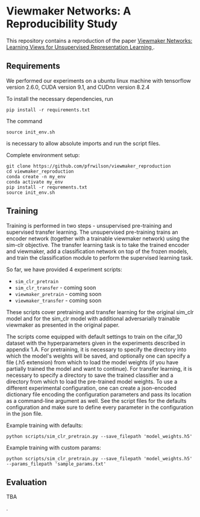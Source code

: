 # Viewmaker Networks: A Reproducibility Study

This repository contains a reproduction of the paper [Viewmaker Networks: Learning Views for Unsupervised Representation Learning ](https://arxiv.org/abs/2010.07432). 

## Requirements

We performed our experiments on a ubuntu linux machine with tensorflow version 2.6.0, CUDA version 9.1, and CUDnn version 8.2.4

To install the necessary dependencies, run 
```
pip install -r requirements.txt
```

The command
```
source init_env.sh
```
is necessary to allow absolute imports and run the script files. 

Complete environment setup:
```setup
git clone https://github.com/pfrwilson/viewmaker_reproduction
cd viewmaker_reproduction
conda create -n my_env
conda activate my_env
pip install -r requrements.txt
source init_env.sh
```


## Training

Training is performed in two steps - unsupervised pre-training and supervised transfer learning. The unsupervised pre-training trains an encoder network (together with a trainable viewmaker network) using the sim-clr objective. The transfer learning task is to take the trained encoder and viewmaker, add a classification network on top of the frozen models, and train the classification module to perform the supervised learning task. 

So far, we have provided 4 experiment scripts:
- `sim_clr_pretrain`
- `sim_clr_transfer` - coming soon
- `viewmaker_pretrain` - coming soon
- `viewmaker_transfer` - coming soon

These scripts cover pretraining and transfer learning for the original sim_clr model and for the sim_clr model with additional adversarially trainable viewmaker as presented in the original paper. 

The scripts come equipped with default settings to train on the cifar_10 dataset with the hyperparameters given in the experiments described in appendix 1.A. For pretraining, it is necessary to specify the directory into which the model's weights will be saved, and optionally one can specify a file (.h5 extension) from which to load the model weights (if you have partially trained the model and want to continue). For transfer learning, it is necessary to specify a directory to save the trained classifier and a directory from which to load the pre-trained model weights. To use a different experimental configuration, one can create a json-encoded dictionary file encoding the configuration parameters and pass its location as a command-line argument as well. See the script files for the defaults configuration and make sure to define every parameter in the configuration in the json file.

Example training with defaults:
```
python scripts/sim_clr_pretrain.py --save_filepath 'model_weights.h5' 
```
Example training with custom params:
``` 
python scripts/sim_clr_pretrain.py --save_filepath 'model_weights.h5' --params_filepath 'sample_params.txt'
```

## Evaluation

TBA

.